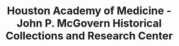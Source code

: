 ---
layout: repo
title: "Houston Academy of Medicine - John P. McGovern Historical Collections and Research Center"
id: 17354
permalink: repos/17354/
---